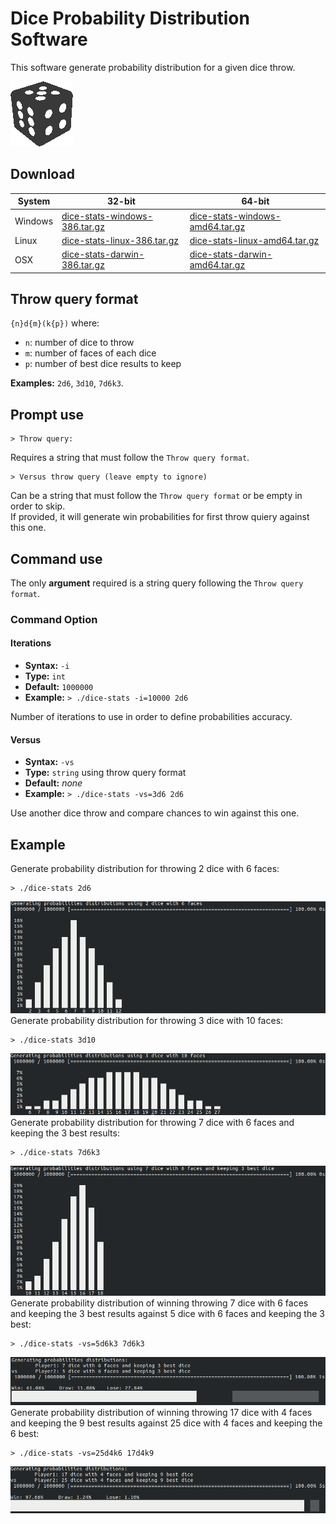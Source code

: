 # Dice Probability Distribution Software
This software generate probability distribution for a given dice throw.  

![Dice Logo](misc/doc/dice.png)

## Download
| System        | 32-bit        | 64-bit |
| ------------- |---------------| ------|
| Windows       | [dice-stats-windows-386.tar.gz](https://github.com/KmeCnin/dice-stats/releases/download/v1.0/dice-stats-windows-386.tar.gz) | [dice-stats-windows-amd64.tar.gz](https://github.com/KmeCnin/dice-stats/releases/download/v1.0/dice-stats-windows-amd64.tar.gz) |
| Linux         | [dice-stats-linux-386.tar.gz](https://github.com/KmeCnin/dice-stats/releases/download/v1.0/dice-stats-linux-386.tar.gz) | [dice-stats-linux-amd64.tar.gz](https://github.com/KmeCnin/dice-stats/releases/download/v1.0/dice-stats-linux-amd64.tar.gz) |
| OSX           | [dice-stats-darwin-386.tar.gz](https://github.com/KmeCnin/dice-stats/releases/download/v1.0/dice-stats-darwin-386.tar.gz) | [dice-stats-darwin-amd64.tar.gz](https://github.com/KmeCnin/dice-stats/releases/download/v1.0/dice-stats-darwin-amd64.tar.gz) |

## Throw query format
`{n}d{m}(k{p})` where:
- `n`: number of dice to throw
- `m`: number of faces of each dice
- `p`: number of best dice results to keep  

**Examples:** `2d6`, `3d10`, `7d6k3`.

## Prompt use
```shell
> Throw query:
```
Requires a string that must follow the `Throw query format`.
```shell
> Versus throw query (leave empty to ignore)
```
Can be a string that must follow the `Throw query format` or be empty in order to skip.  
If provided, it will generate win probabilities for first throw quiery against this one.

## Command use
The only **argument** required is a string query following the `Throw query format`. 

### Command Option
#### Iterations
- **Syntax:** `-i`
- **Type:** `int`
- **Default:** `1000000`
- **Example:** `> ./dice-stats -i=10000 2d6`

Number of iterations to use in order to define probabilities accuracy.
#### Versus
- **Syntax:** `-vs`
- **Type:** `string` using throw query format
- **Default:** *none*
- **Example:** `> ./dice-stats -vs=3d6 2d6`

Use another dice throw and compare chances to win against this one.
## Example
Generate probability distribution for throwing 2 dice with 6 faces:
```shell
> ./dice-stats 2d6
```
![Output: 2d6](misc/doc/output/2d6.png)
Generate probability distribution for throwing 3 dice with 10 faces:
```shell
> ./dice-stats 3d10
```
![Output: 3d10](misc/doc/output/3d10.png)
Generate probability distribution for throwing 7 dice with 6 faces and keeping the 3 best results:
```shell
> ./dice-stats 7d6k3
```
![Output: 7d6k3](misc/doc/output/7d6k3.png)
Generate probability distribution of winning throwing 7 dice with 6 faces and keeping the 3 best results against 5 dice with 6 faces and keeping the 3 best:
```shell
> ./dice-stats -vs=5d6k3 7d6k3
```
![Output: -vs=5d6k3 7d6k3](misc/doc/output/-vs=5d6k3_7d6k3.png)
Generate probability distribution of winning throwing 17 dice with 4 faces and keeping the 9 best results against 25 dice with 4 faces and keeping the 6 best:
```shell
> ./dice-stats -vs=25d4k6 17d4k9
```
![Output: -vs=25d4k6 17d4k9](misc/doc/output/-vs=25d4k6_17d4k9.png)
